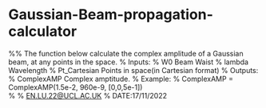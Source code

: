 # Gaussian-Beam-propagation-calculator
%% The function below calculate the complex amplitude of a Gaussian beam, at any points in the space.
% Inputs:
% 	W0              Beam Waist
%   lambda          Wavelength
%   Pt_Cartesian    Points in space(in Cartesian format)
% Outputs:
%   ComplexAMP      Complex amptitude.
% Example:
%         ComplexAMP = ComplexAMP(1.5e-2, 960e-9, [0,0,5e-1])  
%
% EN.LU.22@UCL.AC.UK
% DATE:17/11/2022
